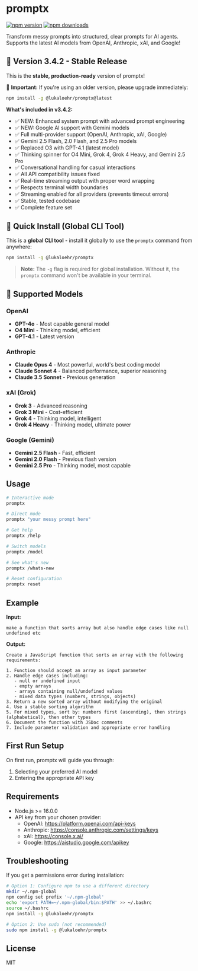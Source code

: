 # promptx

[![npm version](https://img.shields.io/npm/v/@lukaloehr/promptx.svg)](https://www.npmjs.com/package/@lukaloehr/promptx)
[![npm downloads](https://img.shields.io/npm/dm/@lukaloehr/promptx.svg)](https://www.npmjs.com/package/@lukaloehr/promptx)

Transform messy prompts into structured, clear prompts for AI agents. Supports the latest AI models from OpenAI, Anthropic, xAI, and Google!

## 🎉 Version 3.4.2 - Stable Release

This is the **stable, production-ready** version of promptx! 

🚨 **Important:** If you're using an older version, please upgrade immediately:

```bash
npm install -g @lukaloehr/promptx@latest
```

**What's included in v3.4.2:**
- ✅ NEW: Enhanced system prompt with advanced prompt engineering
- ✅ NEW: Google AI support with Gemini models
- ✅ Full multi-provider support (OpenAI, Anthropic, xAI, Google)
- ✅ Gemini 2.5 Flash, 2.0 Flash, and 2.5 Pro models
- ✅ Replaced O3 with GPT-4.1 (latest model)
- ✅ Thinking spinner for O4 Mini, Grok 4, Grok 4 Heavy, and Gemini 2.5 Pro
- ✅ Conversational handling for casual interactions
- ✅ All API compatibility issues fixed
- ✅ Real-time streaming output with proper word wrapping
- ✅ Respects terminal width boundaries
- ✅ Streaming enabled for all providers (prevents timeout errors)
- ✅ Stable, tested codebase
- ✅ Complete feature set

## 🚀 Quick Install (Global CLI Tool)

This is a **global CLI tool** - install it globally to use the `promptx` command from anywhere:

```bash
npm install -g @lukaloehr/promptx
```

> **Note:** The `-g` flag is required for global installation. Without it, the `promptx` command won't be available in your terminal.

## 🤖 Supported Models

### OpenAI
- **GPT-4o** - Most capable general model
- **O4 Mini** - Thinking model, efficient
- **GPT-4.1** - Latest version

### Anthropic  
- **Claude Opus 4** - Most powerful, world's best coding model
- **Claude Sonnet 4** - Balanced performance, superior reasoning
- **Claude 3.5 Sonnet** - Previous generation

### xAI (Grok)
- **Grok 3** - Advanced reasoning
- **Grok 3 Mini** - Cost-efficient
- **Grok 4** - Thinking model, intelligent
- **Grok 4 Heavy** - Thinking model, ultimate power

### Google (Gemini)
- **Gemini 2.5 Flash** - Fast, efficient
- **Gemini 2.0 Flash** - Previous flash version
- **Gemini 2.5 Pro** - Thinking model, most capable

## Usage

```bash
# Interactive mode
promptx

# Direct mode
promptx "your messy prompt here"

# Get help
promptx /help

# Switch models
promptx /model

# See what's new
promptx /whats-new

# Reset configuration
promptx reset
```

## Example

**Input:**
```
make a function that sorts array but also handle edge cases like null undefined etc
```

**Output:**
```
Create a JavaScript function that sorts an array with the following requirements:

1. Function should accept an array as input parameter
2. Handle edge cases including:
   - null or undefined input
   - empty arrays
   - arrays containing null/undefined values
   - mixed data types (numbers, strings, objects)
3. Return a new sorted array without modifying the original
4. Use a stable sorting algorithm
5. For mixed types, sort by: numbers first (ascending), then strings (alphabetical), then other types
6. Document the function with JSDoc comments
7. Include parameter validation and appropriate error handling
```

## First Run Setup

On first run, promptx will guide you through:
1. Selecting your preferred AI model
2. Entering the appropriate API key

## Requirements

- Node.js >= 16.0.0
- API key from your chosen provider:
  - OpenAI: https://platform.openai.com/api-keys
  - Anthropic: https://console.anthropic.com/settings/keys
  - xAI: https://console.x.ai/
  - Google: https://aistudio.google.com/apikey

## Troubleshooting

If you get a permissions error during installation:

```bash
# Option 1: Configure npm to use a different directory
mkdir ~/.npm-global
npm config set prefix '~/.npm-global'
echo 'export PATH=~/.npm-global/bin:$PATH' >> ~/.bashrc
source ~/.bashrc
npm install -g @lukaloehr/promptx

# Option 2: Use sudo (not recommended)
sudo npm install -g @lukaloehr/promptx
```

## License

MIT